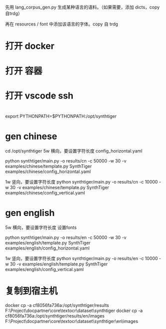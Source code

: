 # 
先用 lang_corpus_gen.py 生成某种语言的语料。（如果需要，添加 dicts，copy自trdg）

再在 resources / font 中添加该语言的字体。copy 自 trdg

# 打开 docker

# 打开 容器

# 打开 vscode ssh
# 

export PYTHONPATH=$PYTHONPATH:/opt/synthtiger
# gen chinese

cd /opt/synthtiger
5w 横向，要设置字符长度 config_horizontal.yaml 

python synthtiger/main.py -o results/cn -c 50000 -w 30 -v examples/chinese/template.py SynthTiger examples/chinese/config_horizontal.yaml


1w 竖向，要设置字符长度
python synthtiger/main.py -o results/cn -c 10000 -w 30 -v examples/chinese/template.py SynthTiger examples/chinese/config_vertical.yaml


# gen english
5w 横向，要设置字符长度
设置fonts

python synthtiger/main.py -o results/en -c 50000 -w 30 -v examples/english/template.py SynthTiger examples/english/config_horizontal.yaml

1w 竖向，要设置字符长度
python synthtiger/main.py -o results/en -c 10000 -w 30 -v examples/english/template.py SynthTiger examples/english/config_vertical.yaml

# 复制到宿主机
docker cp -a cf8056fa736a:/opt/synthtiger/results F:\Project\docpartner\core\textocr\dataset\synthtiger
docker cp -a cf8056fa736a:/opt/synthtiger/results/en/images F:\Project\docpartner\core\textocr\dataset\synthtiger\en\images
